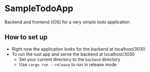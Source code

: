 # SampleTodoApp
Backend and frontend (iOS) for a very simple todo application

## How to set up

- Right now the application looks for the backend at localhost/3030
- To run the rust app and serve the backend at localhost/3030 
  - Set your current directory to the `backend` directory
  - Use `cargo run --release` to run in release mode


